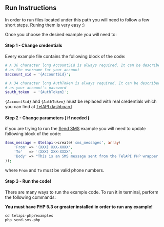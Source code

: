 ## Run Instructions

In order to run files located under this path you will need to follow a few short steps. Runing them is very easy :) 

Once you choose the desired example you will need to:

#### Step 1 - Change credentials

Every example file contains the following block of the code:

```php
# A 36 character long AccountSid is always required. It can be described
# as the username for your account
$account_sid = '{AccountSid}';

# A 34 character long AuthToken is always required. It can be described
# as your account's password
$auth_token  = '{AuthToken}';
```

`{AccountSid}` and `{AuthToken}` must be replaced with real credentials which you can find at [TelAPI dashboard](https://www.telapi.com/dashboard)


#### Step 2 - Change parameters ( if needed )

if you are trying to run the [Send SMS](https://github.com/TelAPI/telapi-php/blob/master/examples/send-sms.php) example you will need to update following block of the code:

```php
$sms_message = $telapi->create('sms_messages', array(
    'From' => '(XXX) XXX-XXXX',
    'To'   => '(XXX) XXX-XXXX',
    'Body' => "This is an SMS message sent from the TelAPI PHP wrapper! Easy as 1, 2, 3!"
));
```

where `From` and `To` must be valid phone numbers.
    
    
#### Step 3 - Run the code!

There are many ways to run the example code. To run it in terminal, perform the following commands:

**You must have PHP 5.3 or greater installed in order to run any example!**

```shell
cd telapi-php/examples
php send-sms.php
```